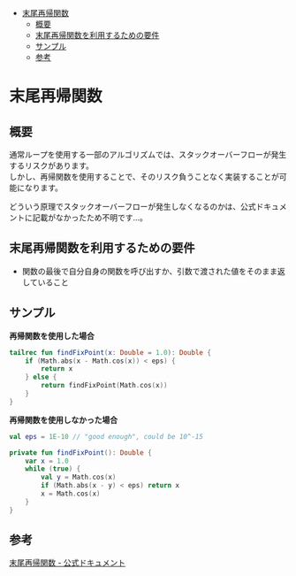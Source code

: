 - [末尾再帰関数](#末尾再帰関数)
  - [概要](#概要)
  - [末尾再帰関数を利用するための要件](#末尾再帰関数を利用するための要件)
  - [サンプル](#サンプル)
  - [参考](#参考)


# 末尾再帰関数

## 概要

通常ループを使用する一部のアルゴリズムでは、スタックオーバーフローが発生するリスクがあります。  
しかし、再帰関数を使用することで、そのリスク負うことなく実装することが可能になります。

どういう原理でスタックオーバーフローが発生しなくなるのかは、公式ドキュメントに記載がなかったため不明です...。


## 末尾再帰関数を利用するための要件

- 関数の最後で自分自身の関数を呼び出すか、引数で渡された値をそのまま返していること


## サンプル

**再帰関数を使用した場合**

```kotlin
tailrec fun findFixPoint(x: Double = 1.0): Double {
    if (Math.abs(x - Math.cos(x)) < eps) {
        return x
    } else {
        return findFixPoint(Math.cos(x))
    }
}
```

**再帰関数を使用しなかった場合**

```kotlin
val eps = 1E-10 // "good enough", could be 10^-15

private fun findFixPoint(): Double {
    var x = 1.0
    while (true) {
        val y = Math.cos(x)
        if (Math.abs(x - y) < eps) return x
        x = Math.cos(x)
    }
}
```


## 参考

[末尾再帰関数 - 公式ドキュメント](https://kotlinlang.org/docs/functions.html#tail-recursive-functions)





